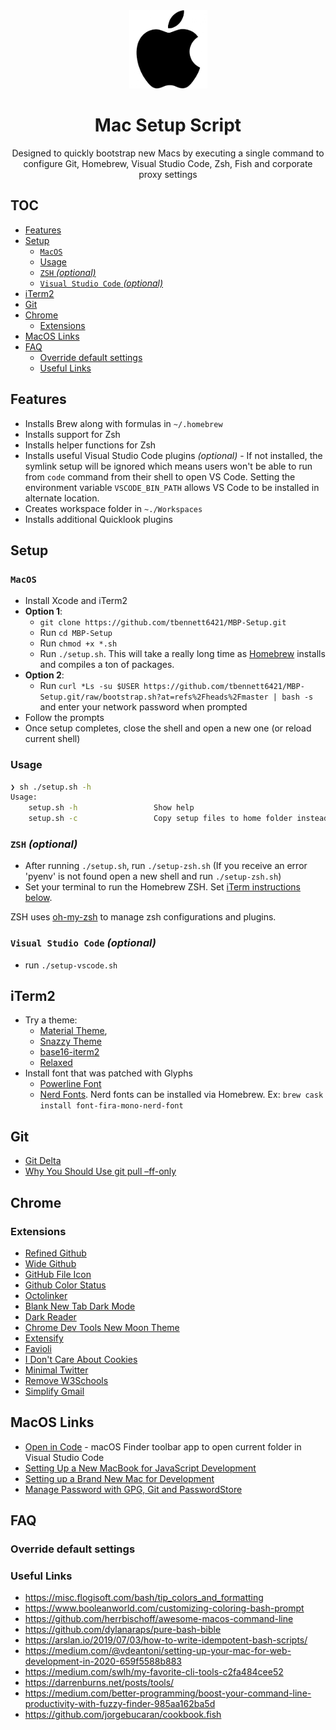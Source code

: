 <div align="center">
  <a href="https://github.com/appalaszynski/mac-setup">
    <img src="docs/apple.jpg" width="125px">
  </a>
  <br>
  <h1>Mac Setup Script</h1>
  <emphasis> Designed to quickly bootstrap new Macs by executing a single command to configure Git, Homebrew, Visual Studio Code, Zsh, Fish and corporate proxy settings</emphasis>
</div>

<!-- omit in toc -->
## TOC

- [Features](#features)
- [Setup](#setup)
  - [`MacOS`](#macos)
  - [Usage](#usage)
  - [`ZSH` _(optional)_](#zsh-optional)
  - [`Visual Studio Code` _(optional)_](#visual-studio-code-optional)
- [iTerm2](#iterm2)
- [Git](#git)
- [Chrome](#chrome)
  - [Extensions](#extensions)
- [MacOS Links](#macos-links)
- [FAQ](#faq)
  - [Override default settings](#override-default-settings)
  - [Useful Links](#useful-links)
<!-- omit in toc -->

## Features
- Installs Brew along with formulas in `~/.homebrew`
- Installs support for Zsh
- Installs helper functions for Zsh
- Installs useful Visual Studio Code plugins _(optional)_ - If not installed, the symlink setup will be ignored which means users won't be able to run from `code` command from their shell to open VS Code. Setting the environment variable `VSCODE_BIN_PATH` allows VS Code to be installed in alternate location.
- Creates workspace folder in `~./Workspaces`
- Installs additional Quicklook plugins

## Setup

### `MacOS`

- Install Xcode and iTerm2
- **Option 1**:
  - `git clone https://github.com/tbennett6421/MBP-Setup.git`
  - Run `cd MBP-Setup`
  - Run `chmod +x *.sh`
  - Run `./setup.sh`. This will take a really long time as [Homebrew](https://brew.sh/) installs and compiles a ton of packages.
- **Option 2**:
  - Run `curl *Ls -su $USER https://github.com/tbennett6421/MBP-Setup.git/raw/bootstrap.sh?at=refs%2Fheads%2Fmaster | bash -s` and enter your network password when prompted
- Follow the prompts
- Once setup completes, close the shell and open a new one (or reload current shell)

### Usage

```sh
❯ sh ./setup.sh -h
Usage:
    setup.sh -h                 Show help
    setup.sh -c                 Copy setup files to home folder instead of using symlink
```

### `ZSH` _(optional)_

- After running `./setup.sh`, run `./setup-zsh.sh` (If you receive an error 'pyenv' is not found open a new shell and run `./setup-zsh.sh`)
- Set your terminal to run the Homebrew ZSH. Set [iTerm instructions below](#iterm2).

ZSH uses [oh-my-zsh](https://github.com/robbyrussell/oh-my-zsh) to manage zsh configurations and plugins.

### `Visual Studio Code` _(optional)_

- run `./setup-vscode.sh`

## iTerm2

- Try a theme:
  - [Material Theme](https://github.com/MartinSeeler/iterm2-material-design),
  - [Snazzy Theme](https://github.com/sindresorhus/iterm2-snazzy)
  - [base16-iterm2](https://github.com/chriskempson/base16-iterm2)
  - [Relaxed](https://github.com/mischah/Relaxed)
- Install font that was patched with Glyphs
  - [Powerline Font](https://github.com/powerline/fonts)
  - [Nerd Fonts](https://github.com/ryanoasis/nerd-fonts). Nerd fonts can be installed via Homebrew. Ex: `brew cask install font-fira-mono-nerd-font`

## Git

- [Git Delta](https://github.com/dandavison/delta)
- [Why You Should Use git pull –ff-only](https://blog.sffc.xyz/post/185195398930/why-you-should-use-git-pull-ff-only)

## Chrome

### Extensions

- [Refined Github](https://github.com/sindresorhus/refined-github)
- [Wide Github](https://github.com/xthexder/wide-github)
- [GitHub File Icon](https://github.com/homerchen19/github-file-icon)
- [Github Color Status](https://chrome.google.com/webstore/detail/github-add-color-to-recen/gnlanakllhhldoneeennbednopiaadld)
- [Octolinker](https://github.com/OctoLinker/OctoLinker)
- [Blank New Tab Dark Mode](https://chrome.google.com/webstore/detail/blank-new-tab-dark-mode/kbgpnmhanjagjnkiekpnkcefiafpapfa/)
- [Dark Reader](https://chrome.google.com/webstore/detail/dark-reader/eimadpbcbfnmbkopoojfekhnkhdbieeh)
- [Chrome Dev Tools New Moon Theme](https://github.com/taniarascia/new-moon-chrome-devtools)
- [Extensify](https://chrome.google.com/webstore/detail/extensity/jjmflmamggggndanpgfnpelongoepncg)
- [Favioli](https://chrome.google.com/webstore/detail/favioli/pnoookpoipfmadlpkijnboajfklplgbe?hl=en)
- [I Don't Care About Cookies](https://chrome.google.com/webstore/detail/i-dont-care-about-cookies/fihnjjcciajhdojfnbdddfaoknhalnja?hl=en)
- [Minimal Twitter](https://chrome.google.com/webstore/detail/minimal-twitter/pobhoodpcipjmedfenaigbeloiidbflp?hl=en)
- [Remove W3Schools](https://chrome.google.com/webstore/detail/remove-w3schools/gohnadkcefpdhblajddfnhapimpdjkje?hl=en-US)
- [Simplify Gmail](https://chrome.google.com/webstore/detail/simplify-gmail/pbmlfaiicoikhdbjagjbglnbfcbcojpj?hl=en)

## MacOS Links

- [Open in Code](https://github.com/sozercan/OpenInCode) - macOS Finder toolbar app to open current folder in Visual Studio Code
- [Setting Up a New MacBook for JavaScript Development](https://medium.com/javascript-scene/setting-up-a-new-macbook-for-javascript-development-289df3f8f9)
- [Setting up a Brand New Mac for Development](https://www.taniarascia.com/setting-up-a-brand-new-mac-for-development/)
- [Manage Password with GPG, Git and PasswordStore](https://www.fluidkeys.com/docs/use-pass-with-fluidkeys/)

## FAQ

### Override default settings

### Useful Links

- <https://misc.flogisoft.com/bash/tip_colors_and_formatting>
- <https://www.booleanworld.com/customizing-coloring-bash-prompt>
- <https://github.com/herrbischoff/awesome-macos-command-line>
- <https://github.com/dylanaraps/pure-bash-bible>
- <https://arslan.io/2019/07/03/how-to-write-idempotent-bash-scripts/>
- <https://medium.com/@vdeantoni/setting-up-your-mac-for-web-development-in-2020-659f5588b883>
- <https://medium.com/swlh/my-favorite-cli-tools-c2fa484cee52>
- <https://darrenburns.net/posts/tools/>
- <https://medium.com/better-programming/boost-your-command-line-productivity-with-fuzzy-finder-985aa162ba5d>
- <https://github.com/jorgebucaran/cookbook.fish>

